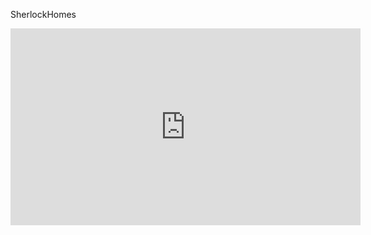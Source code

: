 SherlockHomes


<iframe width="560" height="315" src="https://www.youtube.com/embed/sgW0GfXk3tA?si=_fXexvoNQgOM87xQ" title="YouTube video player" frameborder="0" allow="accelerometer; autoplay; clipboard-write; encrypted-media; gyroscope; picture-in-picture; web-share" referrerpolicy="strict-origin-when-cross-origin" allowfullscreen></iframe>
